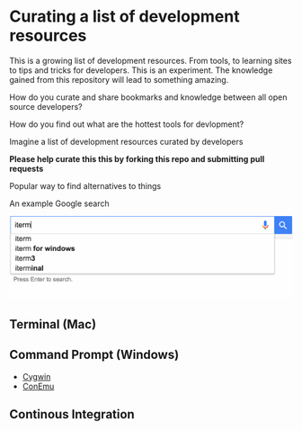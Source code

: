 Curating a list of development resources
========================================

This is a growing list of development resources. From tools, to learning sites to tips and tricks for developers. This is an experiment. The knowledge gained from this repository will lead to something amazing.

How do you curate and share bookmarks and knowledge between all open source developers?

How do you find out what are the hottest tools for devlopment?

Imagine a list of development resources curated by developers

**Please help curate this this by forking this repo and submitting pull requests**

Popular way to find alternatives to things

An example Google search

![Testing vs Search](img/usingvsmethod.gif)

Terminal (Mac)
------------------------

Command Prompt (Windows)
------------------------

* [Cygwin](http://cygwin.com/install.html)
* [ConEmu](https://sourceforge.net/projects/conemu/)


Continous Integration
----------------------



